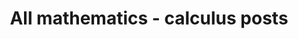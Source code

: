 ---
layout: archive
which_category: mathematics/calculus
title: All mathematics - calculus posts
---